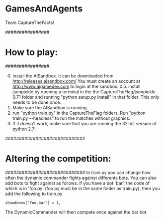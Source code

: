 GamesAndAgents
==============

Team CaptureTheFacts!

################
# How to play: #
################

0. Install the AISandbox. It can be downloaded from http://releases.aisandbox.com/ You must create an account at http://www.aigamedev.com to login at the sandbox.
0.5. install jsonpickle by opening a terminal in the the CaptureTheFlag/jsonpickle-0.71 folder and running "python setup.py install" in that folder. This only needs to be done once.
1. Make sure the AISandbox is running.
2. run "python train.py" in the CaptureTheFlag folders. Run "python train.py --headless" to run the matches without graphics.
3. If it doesn't work, make sure that you are running the 32-bit version of python 2.7!

#############################
# Altering the competition: #
#############################
In train.py you can change how often the dynamic commander fights against differents bots. You can also add bots to fight against as follows:
if you have a bot 'bar', the code of which is in 'foo.py' (foo.py must be in the same folder as train.py), then you add the following to train.py

	showdowns["foo.bar"] = 1,

The DynamicCommander will then compete once against the bar bot.


